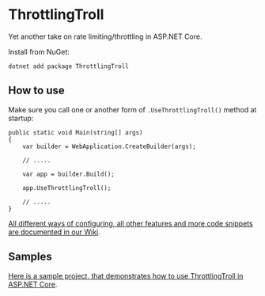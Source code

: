 # ThrottlingTroll

Yet another take on rate limiting/throttling in ASP.NET Core.

Install from NuGet:
```
dotnet add package ThrottlingTroll
```

## How to use

Make sure you call one or another form of `.UseThrottlingTroll()` method at startup:
```
public static void Main(string[] args)
{
    var builder = WebApplication.CreateBuilder(args);

    // .....

    var app = builder.Build();

    app.UseThrottlingTroll();

    // .....
}
```

[All different ways of configuring, all other features and more code snippets are documented in our Wiki](https://github.com/ThrottlingTroll/ThrottlingTroll/wiki).

## Samples

[Here is a sample project, that demonstrates how to use ThrottlingTroll in ASP.NET Core](https://github.com/ThrottlingTroll/ThrottlingTroll/tree/main/samples/ThrottlingTrollSampleWeb).

